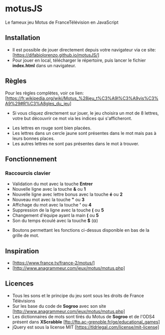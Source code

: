 # motusJS
Le fameux jeu Motus de FranceTélévision en JavaScript

## Installation

* Il est possible de jouer directement depuis votre navigateur via ce site: [https://difabiolorenzo.github.io/motusJS/]
* Pour jouer en local, télécharger le répertoire, puis lancer le fichier **index.html** dans un navigateur.

## Règles

Pour les règles complètes, voir ce lien: [https://fr.wikipedia.org/wiki/Motus_%28jeu_t%C3%A9l%C3%A9vis%C3%A9%29#R%C3%A8gles_du_jeu]

* Si vous cliquez directement sur jouer, le jeu choisira un mot de 8 lettres, votre but découvrir ce mot via les indices qui s'afficheront.
- Les lettres en rouge sont bien placées.
- Les lettres dans un cercle jaune sont présentes dans le mot mais pas à leurs bonnes places.
- Les autres lettres ne sont pas présentes dans le mot à trouver.

## Fonctionnement

### Raccourcis clavier
- Validation du mot avec la touche **Entrer**
- Nouvelle ligne avec la touche **&** ou **1**
- Nouvelle ligne avec lettre bonus avec la touche **é** ou **2**
- Nouveau mot avec la touche **"** ou **3**
- Affichage du mot avec la touche **'** ou **4**
- Suppression de la ligne avec la touche **(** ou **5**
- Changement d'équipe ayant la main **(** ou **5**
- Son du temps écoulé avec la touche **$** (**¤**)

* Boutons permettant les fonctions ci-dessus disponible en bas de la grille de mot.

## Inspiration
* [https://www.france.tv/france-2/motus/]
* [http://www.anagrammeur.com/jeux/motus/motus.php]

## Licences
* Tous les sons et le principe du jeu sont sous les droits de France Télévisions
* Sur les base du code de **Sogroo** avec son site [http://www.anagrammeur.com/jeux/motus/motus.php]
* Les dictionnaires de mots sont tirés du Motus de **Sogroo** et de l'ODS4 présent dans **XScrabble** [ftp://ftp.ac-grenoble.fr/ge/educational_games]
* jQuery est sous la license MIT [https://tldrlegal.com/license/mit-license]
